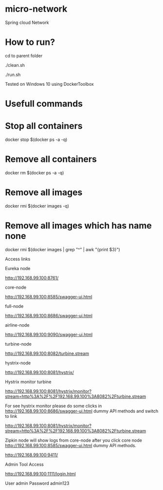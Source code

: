 # micro-network
Spring cloud Network


# How to run?

cd to parent folder

./clean.sh

./run.sh


Tested on Windows 10 using DockerToolbox


# Usefull commands


# Stop all containers

docker stop $(docker ps -a -q)

# Remove all containers

docker rm $(docker ps -a -q)

# Remove all images

docker rmi $(docker images -q)


# Remove all images which has name none

docker rmi $(docker images | grep "^<none>" | awk "{print $3}")

Access links

Eureka node

http://192.168.99.100:8761/

core-node

http://192.168.99.100:8585/swagger-ui.html 

full-node

http://192.168.99.100:8686/swagger-ui.html

airline-node

http://192.168.99.100:9090/swagger-ui.html

turbine-node

http://192.168.99.100:8082/turbine.stream

hystrix-node

http://192.168.99.100:8081/hystrix/

Hystrix monitor turbine

http://192.168.99.100:8081/hystrix/monitor?stream=http%3A%2F%2F192.168.99.100%3A8082%2Fturbine.stream

For see hystrix monitor please do some clicks in http://192.168.99.100:8686/swagger-ui.html dummy API methods and switch to link

http://192.168.99.100:8081/hystrix/monitor?stream=http%3A%2F%2F192.168.99.100%3A8082%2Fturbine.stream

Zipkin node will show logs from core-node after you click core node http://192.168.99.100:8585/swagger-ui.html dummy API methods.

http://192.168.99.100:9411/

Admin Tool Access

http://192.168.99.100:1111/login.html

User admin
Password admin123










